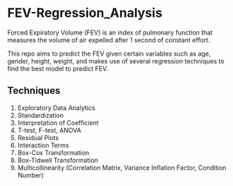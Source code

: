 # FEV-Regression_Analysis

Forced Expiratory Volume (FEV) is an index of pulmonary function that measures the volume of air expelled after 1 second of constant effort.

This repo aims to predict the FEV given certain variables such as age, gender, height, weight, and makes use of several regression techniques to find the best model to predict FEV.

## Techniques
1. Exploratory Data Analytics
2. Standardization
3. Interpretation of Coefficient
4. T-test, F-test, ANOVA
5. Residual Plots
6. Interaction Terms
7. Box-Cox Transformation
8. Box-Tidwell Transformation
9. Multicollinearity (Correlation Matrix, Variance Inflation Factor, Condition Number)

